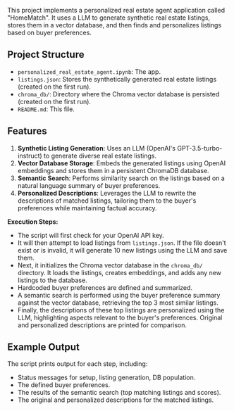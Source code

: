 This project implements a personalized real estate agent application called "HomeMatch". It uses a LLM to generate synthetic real estate listings, stores them in a vector database, and then finds and personalizes listings based on buyer preferences.

## Project Structure
- `personalized_real_estate_agent.ipynb`: The app.
- `listings.json`: Stores the synthetically generated real estate listings (created on the first run).
- `chroma_db/`: Directory where the Chroma vector database is persisted (created on the first run).
- `README.md`: This file.

## Features

1.  **Synthetic Listing Generation**: Uses an LLM (OpenAI's GPT-3.5-turbo-instruct) to generate diverse real estate listings.
2.  **Vector Database Storage**: Embeds the generated listings using OpenAI embeddings and stores them in a persistent ChromaDB database.
3.  **Semantic Search**: Performs similarity search on the listings based on a natural language summary of buyer preferences.
4.  **Personalized Descriptions**: Leverages the LLM to rewrite the descriptions of matched listings, tailoring them to the buyer's preferences while maintaining factual accuracy.

**Execution Steps:**

-   The script will first check for your OpenAI API key.
-   It will then attempt to load listings from `listings.json`. If the file doesn't exist or is invalid, it will generate 10 new listings using the LLM and save them.
-   Next, it initializes the Chroma vector database in the `chroma_db/` directory. It loads the listings, creates embeddings, and adds any new listings to the database.
-   Hardcoded buyer preferences are defined and summarized.
-   A semantic search is performed using the buyer preference summary against the vector database, retrieving the top 3 most similar listings.
-   Finally, the descriptions of these top listings are personalized using the LLM, highlighting aspects relevant to the buyer's preferences. Original and personalized descriptions are printed for comparison.

## Example Output

The script prints output for each step, including:
-   Status messages for setup, listing generation, DB population.
-   The defined buyer preferences.
-   The results of the semantic search (top matching listings and scores).
-   The original and personalized descriptions for the matched listings. 
